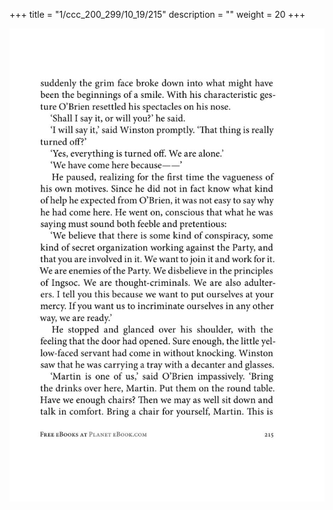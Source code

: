 +++
title = "1/ccc_200_299/10_19/215"
description = ""
weight = 20
+++

<img class="center-fit-jpg" src="/jpg_/out_jpg_1984__215.jpg" ></img>

